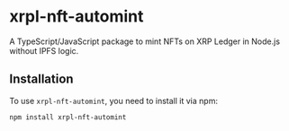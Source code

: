 # xrpl-nft-automint

A TypeScript/JavaScript package to mint NFTs on XRP Ledger in Node.js without IPFS logic.

## Installation

To use `xrpl-nft-automint`, you need to install it via npm:

```bash
npm install xrpl-nft-automint


